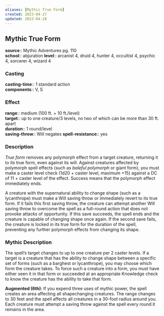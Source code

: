 ```yaml
---
aliases: [Mythic True Form]
created: 2023-04-27
updated: 2023-04-28
---
```


## Mythic True Form

**source**:: Mythic Adventures pg. 110  
**school**:: abjuration
**level**:: arcanist 4, druid 4, hunter 4, occultist 4, psychic 4, sorcerer 4, wizard 4

### Casting

**casting-time**:: 1 standard action  
**components**:: V, S

### Effect

**range**:: medium (100 ft. + 10 ft./level)  
**target**:: up to one creature/3 levels, no two of which can be more than 30 ft. apart  
**duration**:: 1 round/level  
**saving-throw**:: Will negates
**spell-resistance**:: yes

### Description

*True form* removes any polymorph effect from a target creature, returning it to its true form, even against its will. Against creatures affected by polymorph spell effects (such as *baleful polymorph* or giant form), you must make a caster level check (1d20 + caster level, maximum +15) against a DC of 11 + caster level of the effect. Success means that the polymorph effect immediately ends.  
  
A creature with the supernatural ability to change shape (such as a lycanthrope) must make a Will saving throw or immediately revert to its true form. If it fails this first saving throw, the creature can attempt another Will saving throw to overcome the spell as a full-round action that does not provoke attacks of opportunity. If this save succeeds, the spell ends and the creature is capable of changing shape once again. If the second save fails, the creature is locked in its true form for the duration of the spell, preventing any further polymorph effects from changing its shape.

### Mythic Description

The spell’s target changes to up to one creature per 2 caster levels. If a target is a creature that has the ability to change shape between a specific set of forms (such as a barghest or lycanthrope), you may choose which form the creature takes. To force such a creature into a form, you must have either seen it in that form or succeeded at an appropriate Knowledge check to know the creature has the ability to take that form.  
  
**Augmented (6th)**: If you expend three uses of mythic power, the spell creates an area affecting all shapechanging creatures. The range changes to 30 feet and the spell affects all creatures in a 30-foot radius around you. Each creature must attempt a saving throw against the spell every round it remains in the area.

